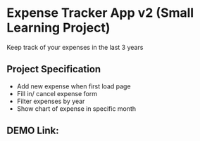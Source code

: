 # Expense Tracker App v2 (Small Learning Project)

Keep track of your expenses in the last 3 years

## Project Specification

- Add new expense when first load page
- Fill in/ cancel expense form
- Filter expenses by year
- Show chart of expense in specific month

## DEMO Link:
